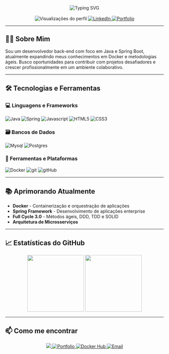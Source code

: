 <div align="center">
  <img src="https://readme-typing-svg.demolab.com?font=Fira+Code&size=30&duration=4000&pause=1000&color=20C20E&center=true&vCenter=true&width=500&lines=Olá,+eu+sou+o+Bruno+Eduardo!;Desenvolvedor+Back-end;Bem-vindo+ao+meu+perfil!" alt="Typing SVG" />
</div>

<br>

<div align="center">
  <img src="https://komarev.com/ghpvc/?username=seu-usuario&style=flat-square&color=blue" alt="Visualizações do perfil"/>
  <a href="https://www.linkedin.com/in/bruno-eduardo-53a0ba220/">
    <img src="https://img.shields.io/badge/LinkedIn-0077B5?style=for-the-badge&logo=linkedin&logoColor=white" alt="LinkedIn"/>
  </a>
  <a href="https://bruno-portfolio-beta.netlify.app/">
    <img src="https://img.shields.io/badge/Portfólio-FF7139?style=for-the-badge&logo=Firefox-Browser&logoColor=white" alt="Portfolio"/>
  </a>
</div>

---

## 👨‍💻 Sobre Mim

Sou um desenvolvedor back-end com foco em Java e Spring Boot, atualmente expandindo meus conhecimentos em Docker e metodologias ágeis. Busco oportunidades para contribuir com projetos desafiadores e crescer profissionalmente em um ambiente colaborativo.

---

## 🛠️ Tecnologias e Ferramentas

### 💻 Linguagens e Frameworks
<div style="display: inline_block">
  <img align="center" alt="Java" src="https://img.shields.io/badge/java-%23ED8B00.svg?style=for-the-badge&logo=openjdk&logoColor=white">
  <img align="center" alt="Spring" src="https://img.shields.io/badge/spring-%236DB33F.svg?style=for-the-badge&logo=spring&logoColor=white">
  <img align="center" alt="Javascript" src="https://img.shields.io/badge/JavaScript-F7DF1E?style=for-the-badge&logo=javascript&logoColor=black">
  <img align="center" alt="HTML5" src="https://img.shields.io/badge/HTML5-E34F26?style=for-the-badge&logo=html5&logoColor=white">
  <img align="center" alt="CSS3" src="https://img.shields.io/badge/CSS3-1572B6?style=for-the-badge&logo=css3&logoColor=white">
</div>

### 🗃️ Bancos de Dados
<div style="display: inline_block">
  <img align="center" alt="Mysql" src="https://img.shields.io/badge/MySQL-005C84?style=for-the-badge&logo=mysql&logoColor=white">
  <img align="center" alt="Postgres" src="https://img.shields.io/badge/PostgreSQL-316192?style=for-the-badge&logo=postgresql&logoColor=white">
</div>

### 🚀 Ferramentas e Plataformas
<div style="display: inline_block">
  <img align="center" alt="Docker" src="https://img.shields.io/badge/docker-%230db7ed.svg?style=for-the-badge&logo=docker&logoColor=white">
  <img align="center" alt="git" src="https://img.shields.io/badge/git-%23F05033.svg?style=for-the-badge&logo=git&logoColor=white">
  <img align="center" alt="gitHub" src="https://img.shields.io/badge/github-%23121011.svg?style=for-the-badge&logo=github&logoColor=white">
</div>

---

## 📚 Aprimorando Atualmente

- **Docker** - Containerização e orquestração de aplicações
- **Spring Framework** - Desenvolvimento de aplicações enterprise
- **Full Cycle 3.0** - Métodos ágeis, DDD, TDD e SOLID
- **Arquitetura de Microsserviços**

---

## 📈 Estatísticas do GitHub

<div align="center">
  <img height="180em" src="https://github-readme-stats.vercel.app/api?username=seu-usuario&show_icons=true&theme=dark&include_all_commits=true&count_private=true"/>
  <img height="180em" src="https://github-readme-stats.vercel.app/api/top-langs/?username=seu-usuario&layout=compact&langs_count=7&theme=dark"/>
</div>

---

## 📫 Como me encontrar

<div align="center">
  <a href="https://www.linkedin.com/in/bruno-eduardo-53a0ba220/" target="_blank">
    <img src="https://img.shields.io/badge/LinkedIn-0077B5?style=for-the-badge&logo=linkedin&logoColor=white"/>
  </a> 
  <a href="https://bruno-portfolio-beta.netlify.app/" target="_blank">
    <img src="https://img.shields.io/badge/Portfólio-FF7139?style=for-the-badge&logo=Firefox-Browser&logoColor=white" alt="Portfolio"/>
  </a>
  <a href="https://hub.docker.com/u/brunoedubems" target="_blank">
    <img src="https://img.shields.io/badge/Docker Hub-2496ED?style=for-the-badge&logo=docker&logoColor=white" alt="Docker Hub"/>
  </a>
  <a href="mailto:seu-email@exemplo.com">
    <img src="https://img.shields.io/badge/Email-D14836?style=for-the-badge&logo=gmail&logoColor=white" alt="Email"/>
  </a>
</div>
